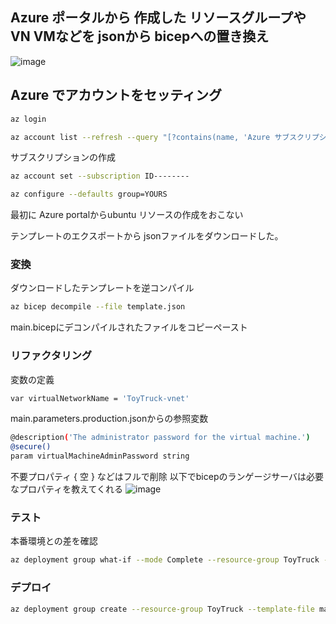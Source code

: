 ## Azure ポータルから 作成した リソースグループや VN VMなどを jsonから bicepへの置き換え
![image](https://github.com/rensawamo/bicep_from_json/assets/106803080/743b49c8-83a4-4987-bfc6-87ddbd7bcd57)

## Azure でアカウントをセッティング
```sh
az login
```

```sh
az account list --refresh --query "[?contains(name, 'Azure サブスクリプション名')].id" --output table
```

サブスクリプションの作成 
```sh
az account set --subscription ID--------
```

```sh
az configure --defaults group=YOURS
```


最初に  Azure portalからubuntu リソースの作成をおこない

テンプレートのエクスポートから jsonファイルをダウンロードした。

###  変換
ダウンロードしたテンプレートを逆コンパイル
```sh
az bicep decompile --file template.json
```
main.bicepにデコンパイルされたファイルをコピーペースト


### リファクタリング
変数の定義
```sh
var virtualNetworkName = 'ToyTruck-vnet'
```
main.parameters.production.jsonからの参照変数
```sh
@description('The administrator password for the virtual machine.')
@secure()
param virtualMachineAdminPassword string
```

不要プロパティ { 空 } などはフルで削除
以下でbicepのランゲージサーバは必要なプロパティを教えてくれる
![image](https://github.com/rensawamo/bicep_from_json/assets/106803080/f0911b23-945e-4f4f-b025-2cd9c26a0d46)


### テスト
本番環境との差を確認
```sh
az deployment group what-if --mode Complete --resource-group ToyTruck --template-file main.bicep --parameters main.parameters.production.json
```


### デプロイ
```sh
az deployment group create --resource-group ToyTruck --template-file main.bicep --parameters main.parameters.production.json
```

